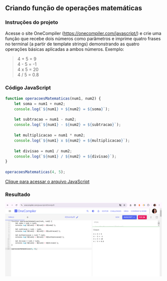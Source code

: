 ## Criando função de operações matemáticas

### Instruções do projeto

Acesse o site OneCompiler (https://onecompiler.com/javascript/) e crie uma função que recebe dois números como parâmetros e imprime quatro frases no terminal (a partir de template strings) demonstrando as quatro operações básicas aplicadas a ambos números. Exemplo:

> 4 + 5 = 9 </br>
> 4 - 5 = -1 </br>
> 4 x 5 = 20 </br>
> 4 / 5 = 0.8

<!-- Código JavaScript -->

### Código JavaScript

```javascript
function operacoesMatematicas(num1, num2) {
    let soma = num1 + num2;
    console.log(`${num1} + ${num2} = ${soma}`);

    let subtracao = num1 - num2;
    console.log(`${num1} - ${num2} = ${subtracao}`);

    let multiplicacao = num1 * num2;
    console.log(`${num1} x ${num2} = ${multiplicacao}`);

    let divisao = num1 / num2;
    console.log(`${num1} / ${num2} = ${divisao}`);
}

operacoesMatematicas(4, 5);
```

[Clique para acessar o arquivo JavaScript](script.js)

### Resultado

<!-- Imagem -->

![Resultado](image.png)
